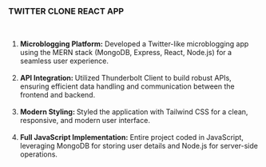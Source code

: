 <strong><h3>TWITTER CLONE REACT APP </h3></strong> <br>
<ol>
<li> <strong>Microblogging Platform:</strong> Developed a Twitter-like microblogging app using the MERN stack (MongoDB, Express, React, Node.js) for a seamless user experience.</li> <br>
<li><strong>API Integration: </strong> Utilized Thunderbolt Client to build robust APIs, ensuring efficient data handling and communication between the frontend and backend. </li><br>
<li><strong>Modern Styling: </strong> Styled the application with Tailwind CSS for a clean, responsive, and modern user interface. </li> <br>
<li><strong>Full JavaScript Implementation:</strong> Entire project coded in JavaScript, leveraging MongoDB for storing user details and Node.js for server-side operations. </li> <br>
</ol>

